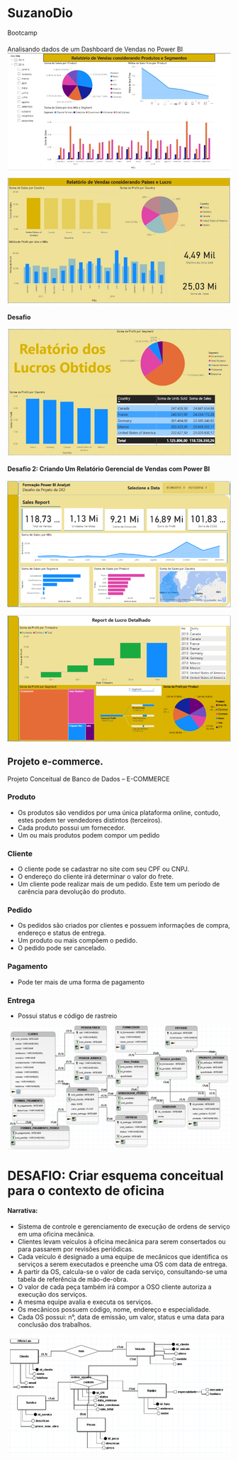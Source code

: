 # SuzanoDio
Bootcamp
####
Analisando dados de um Dashboard de Vendas no Power BI
![image](https://github.com/lanmeb/SuzanoDio/blob/main/Rel1.png)

![image](https://github.com/lanmeb/SuzanoDio/blob/main/Rel2.png)

#### Desafio
![image](https://github.com/lanmeb/SuzanoDio/blob/main/Rel3.png)

#### Desafio 2: Criando Um Relatório Gerencial de Vendas com Power BI
![image](https://github.com/lanmeb/SuzanoDio/blob/main/Rel4.png)

![image](https://github.com/lanmeb/SuzanoDio/blob/main/Rel5.png)

<!-- O uso de Botões não foi possível na versão PBI Power Platform -->
## Projeto e-commerce.

Projeto Conceitual de Banco de Dados – E-COMMERCE

### Produto
- Os produtos são vendidos por uma única plataforma online, contudo, estes podem ter vendedores distintos (terceiros).
- Cada produto possui um fornecedor.
- Um ou mais produtos podem compor um pedido
### Cliente
- O cliente pode se cadastrar no site com seu CPF ou CNPJ.
-	O endereço do cliente irá determinar o valor do frete. 
-	Um cliente pode realizar mais de um pedido. Este tem um período de carência para devolução do produto.
### Pedido
-	Os pedidos são criados por clientes e possuem informações de compra, endereço e status de entrega. 
-	Um produto ou mais compõem o pedido.
-	O pedido pode ser cancelado.
### Pagamento 
-	Pode ter mais de uma forma de pagamento
### Entrega
-	Possui status e código de rastreio
  
![image](https://github.com/lanmeb/SuzanoDio/blob/main/e-commerce.png)

# DESAFIO: Criar esquema conceitual para o contexto de oficina 
#### Narrativa:

- Sistema de controle e gerenciamento de execução de ordens de serviço em uma oficina mecânica.
- Clientes levam veículos à oficina mecânica para serem consertados ou para passarem por revisões periódicas.
- Cada veículo é designado a uma equipe de mecânicos que identifica os serviços a serem executados e preenche uma OS com data de entrega.
- A partir da OS, calcula-se o valor de cada serviço, consultando-se uma tabela de referência de mão-de-obra.
- O valor de cada peça também irá compor a OSO cliente autoriza a execução dos serviços.
- A mesma equipe avalia e executa os serviços.
- Os mecânicos possuem código, nome, endereço e especialidade.
- Cada OS possui: n°, data de emissão, um valor, status e uma data para conclusão dos trabalhos.

![image](https://github.com/lanmeb/SuzanoDio/blob/main/Oficina.png)
